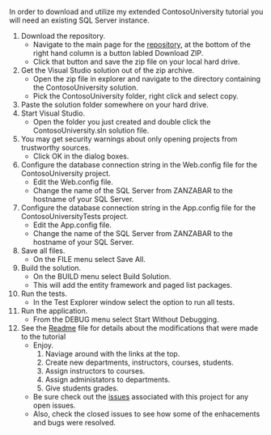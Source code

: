 In order to download and utilize my extended ContosoUniversity tutorial you will need an existing SQL Server instance.

1. Download the repository.
    * Navigate to the main page for the [repository](https://github.com/downtownHippie/ASP.NETTutorials), at the bottom of the right hand column is a button labled Download ZIP.
    * Click that button and save the zip file on your local hard drive.
1. Get the Visual Studio solution out of the zip archive.
    * Open the zip file in explorer and navigate to the directory containing the ContosoUniversity solution.
    * Pick the ContosoUniversity folder, right click and select copy.
1. Paste the solution folder somewhere on your hard drive.
1. Start Visual Studio.
    * Open the folder you just created and double click the ContosoUniversity.sln solution file.
1. You may get security warnings about only opening projects from trustworthy sources.
    * Click OK in the dialog boxes.
1. Configure the database connection string in the Web.config file for the ContosoUniversity project.
    * Edit the Web.config file.
    * Change the name of the SQL Server from ZANZABAR to the hostname of your SQL Server.
1. Configure the database connection string in the App.config file for the ContosoUniversityTests project.
    * Edit the App.config file.
    * Change the name of the SQL Server from ZANZABAR to the hostname of your SQL Server.
1. Save all files.
    * On the FILE menu select Save All.
1. Build the solution.
    * On the BUILD menu select Build Solution.
    * This will add the entity framework and paged list packages.
1. Run the tests.
    * In the Test Explorer window select the option to run all tests.
1. Run the application.
    * From the DEBUG menu select Start Without Debugging.
1. See the [Readme](https://github.com/downtownHippie/ASP.NETTutorials/blob/master/ContosoUniversity/README.md) file for details about the modifications that were made to the tutorial
    * Enjoy.
        1. Naviage around with the links at the top.
        1. Create new departments, instructors, courses, students.
        1. Assign instructors to courses.
        1. Assign administators to departments.
        1. Give students grades.
    * Be sure check out the [issues](https://github.com/downtownHippie/ASP.NETTutorials/issues) associated with this project for any open issues.
    * Also, check the closed issues to see how some of the enhacements and bugs were resolved.
